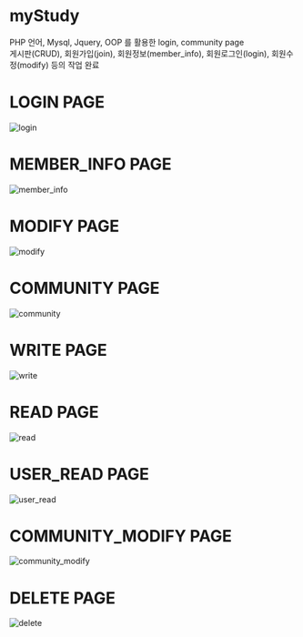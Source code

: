# myStudy
PHP 언어, Mysql, Jquery, OOP 를 활용한 login, community page <br>
게시판(CRUD), 회원가입(join), 회원정보(member_info), 회원로그인(login), 회원수정(modify) 등의 작업 완료

# LOGIN PAGE
![login](https://user-images.githubusercontent.com/51243212/117682618-3685c000-b1ee-11eb-85cd-a1d784c172a6.jpg)

# MEMBER_INFO PAGE
![member_info](https://user-images.githubusercontent.com/51243212/117683714-4f42a580-b1ef-11eb-860a-694cd6740ee5.jpg)

# MODIFY PAGE
![modify](https://user-images.githubusercontent.com/51243212/117683763-5964a400-b1ef-11eb-8a9e-f50a3b171f0a.jpg)

# COMMUNITY PAGE
![community](https://user-images.githubusercontent.com/51243212/118069917-fc7c1000-b3df-11eb-8c0f-c3a82d2147af.jpg)

# WRITE PAGE
![write](https://user-images.githubusercontent.com/51243212/118069910-fb4ae300-b3df-11eb-90b7-f42caaa24ca1.jpg)

# READ PAGE
![read](https://user-images.githubusercontent.com/51243212/118069930-fe45d380-b3df-11eb-9cea-24145fc96802.jpg)

# USER_READ PAGE
![user_read](https://user-images.githubusercontent.com/51243212/118069931-fede6a00-b3df-11eb-9a3a-ac11430f3ac4.jpg)

# COMMUNITY_MODIFY PAGE
![community_modify](https://user-images.githubusercontent.com/51243212/118070148-5250b800-b3e0-11eb-892b-ca2404aa2cc1.jpg)

# DELETE PAGE
![delete](https://user-images.githubusercontent.com/51243212/118069919-fc7c1000-b3df-11eb-97d0-b3f08f30307b.jpg)